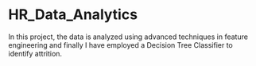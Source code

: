 # HR_Data_Analytics
In this project, the data is analyzed using advanced techniques in feature engineering and finally I have employed a Decision Tree Classifier to identify attrition.
